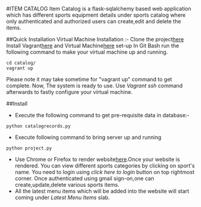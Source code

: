 #ITEM CATALOG
Item Catalog is a flask-sqlalchemy based web application which has different sports equipment details under sports catalog where only authenticated and authorized users can create,edit and delete the items.

##Quick Installation
Virtual Machine Installation :- Clone the project[here]() Install Vagrant[here](https://www.vagrantup.com/downloads.html) and Virtual Machine[here](https://www.oracle.com/technetwork/server-storage/virtualbox/downloads/index.html) set-up In Git Bash run the following command to make your virtual machine up and running.

```
cd catalog/
vagrant up
```
Please note it may take sometime for "vagrant up" command to get complete. Now, The system is ready to use. Use _Vagrant ssh_ command afterwards to fastly configure your virtual machine.

##Install
* Execute the following command to get pre-requisite data in database:-
```
python catalogrecords.py
```
* Execute following command to bring server up and running
```
python project.py
```
* Use Chrome or Firefox to render website[here](http://localhost:8071/).Once your website is rendered. You can view different sports categories by clicking on sport's name. You need to login using _click here to login_ button on top rightmost corner. Once authenticated using gmail sign-on,one can create,update,delete various sports items.
* All the latest menu items which will be added into the website will start coming under *Latest Menu Items* slab.